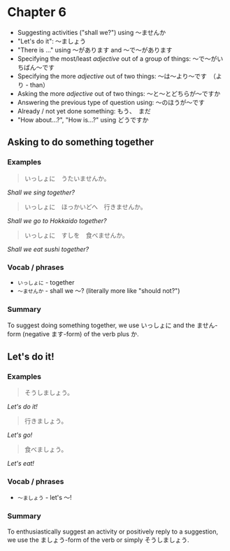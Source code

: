 # Chapter 6

- Suggesting activities ("shall we?") using ～ませんか
- "Let's do it": ～ましょう
- "There is ..." using ～があります and ～で～があります
- Specifying the most/least _adjective_ out of a group of things: ～で～がいちばん～です
- Specifying the more _adjective_ out of two things: ～は～より～です　（より - than）
- Asking the more _adjective_ out of two things: ～と～とどちらが～ですか
- Answering the previous type of question using: ～のほうが～です
- Already / not yet done something: もう、　まだ
- "How about...?", "How is...?" using どうですか

## Asking to do something together

### Examples

> いっしょに　うたいませんか。

_Shall we sing together?_

> いっしょに　ほっかいどへ　行きませんか。

_Shall we go to Hokkaido together?_

> いっしょに　すしを　食べませんか。

_Shall we eat sushi together?_

### Vocab / phrases

- `いっしょに` - together
- `〜ませんか` - shall we 〜? (literally more like "should not?")

### Summary

To suggest doing something together, we use いっしょに and the ません-form 
(negative ます-form) of the verb plus か.

## Let's do it!

### Examples

> そうしましょう。

_Let's do it!_

> 行きましょう。

_Let's go!_

> 食べましょう。

_Let's eat!_

### Vocab / phrases

- `〜ましょう` - let's 〜!

### Summary

To enthusiastically suggest an activity or positively reply to a suggestion, 
we use the ましょう-form of the verb or simply そうしましょう.


